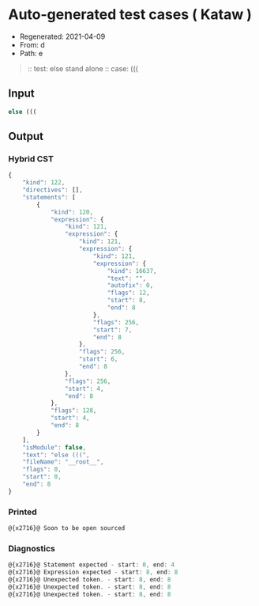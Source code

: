 # Auto-generated test cases ( Kataw )
- Regenerated: 2021-04-09
- From: d
- Path: e
> :: test: else stand alone
> :: case: (((
## Input

`````js
else (((
`````

## Output

### Hybrid CST

```javascript
{
    "kind": 122,
    "directives": [],
    "statements": [
        {
            "kind": 120,
            "expression": {
                "kind": 121,
                "expression": {
                    "kind": 121,
                    "expression": {
                        "kind": 121,
                        "expression": {
                            "kind": 16637,
                            "text": "",
                            "autofix": 0,
                            "flags": 12,
                            "start": 8,
                            "end": 8
                        },
                        "flags": 256,
                        "start": 7,
                        "end": 8
                    },
                    "flags": 256,
                    "start": 6,
                    "end": 8
                },
                "flags": 256,
                "start": 4,
                "end": 8
            },
            "flags": 128,
            "start": 4,
            "end": 8
        }
    ],
    "isModule": false,
    "text": "else (((",
    "fileName": "__root__",
    "flags": 0,
    "start": 0,
    "end": 8
}
```

### Printed

```javascript
@{x2716}@ Soon to be open sourced
```

### Diagnostics

```javascript
@{x2716}@ Statement expected - start: 0, end: 4
@{x2716}@ Expression expected - start: 8, end: 8
@{x2716}@ Unexpected token. - start: 8, end: 8
@{x2716}@ Unexpected token. - start: 8, end: 8
@{x2716}@ Unexpected token. - start: 8, end: 8

```

